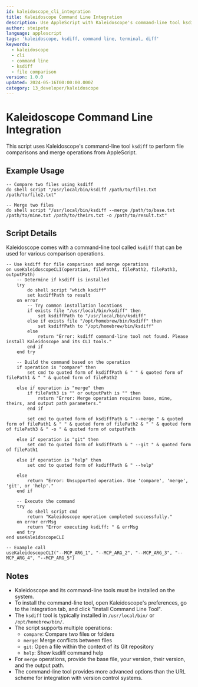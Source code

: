```yaml
---
id: kaleidoscope_cli_integration
title: Kaleidoscope Command Line Integration
description: Use AppleScript with Kaleidoscope's command-line tool ksdiff
author: steipete
language: applescript
tags: 'kaleidoscope, ksdiff, command line, terminal, diff'
keywords:
  - kaleidoscope
  - cli
  - command line
  - ksdiff
  - file comparison
version: 1.0.0
updated: 2024-05-16T00:00:00.000Z
category: 13_developer/kaleidoscope
---
```


# Kaleidoscope Command Line Integration

This script uses Kaleidoscope's command-line tool `ksdiff` to perform file comparisons and merge operations from AppleScript.

## Example Usage

```applescript
-- Compare two files using ksdiff
do shell script "/usr/local/bin/ksdiff /path/to/file1.txt /path/to/file2.txt"

-- Merge two files
do shell script "/usr/local/bin/ksdiff --merge /path/to/base.txt /path/to/mine.txt /path/to/theirs.txt -o /path/to/result.txt"
```

## Script Details

Kaleidoscope comes with a command-line tool called `ksdiff` that can be used for various comparison operations.

```applescript
-- Use ksdiff for file comparison and merge operations
on useKaleidoscopeCLI(operation, filePath1, filePath2, filePath3, outputPath)
    -- Determine if ksdiff is installed
    try
        do shell script "which ksdiff"
        set ksdiffPath to result
    on error
        -- Try common installation locations
        if exists file "/usr/local/bin/ksdiff" then
            set ksdiffPath to "/usr/local/bin/ksdiff"
        else if exists file "/opt/homebrew/bin/ksdiff" then
            set ksdiffPath to "/opt/homebrew/bin/ksdiff"
        else
            return "Error: ksdiff command-line tool not found. Please install Kaleidoscope and its CLI tools."
        end if
    end try
    
    -- Build the command based on the operation
    if operation is "compare" then
        set cmd to quoted form of ksdiffPath & " " & quoted form of filePath1 & " " & quoted form of filePath2
        
    else if operation is "merge" then
        if filePath3 is "" or outputPath is "" then
            return "Error: Merge operation requires base, mine, theirs, and output path parameters."
        end if
        
        set cmd to quoted form of ksdiffPath & " --merge " & quoted form of filePath1 & " " & quoted form of filePath2 & " " & quoted form of filePath3 & " -o " & quoted form of outputPath
        
    else if operation is "git" then
        set cmd to quoted form of ksdiffPath & " --git " & quoted form of filePath1
        
    else if operation is "help" then
        set cmd to quoted form of ksdiffPath & " --help"
        
    else
        return "Error: Unsupported operation. Use 'compare', 'merge', 'git', or 'help'."
    end if
    
    -- Execute the command
    try
        do shell script cmd
        return "Kaleidoscope operation completed successfully."
    on error errMsg
        return "Error executing ksdiff: " & errMsg
    end try
end useKaleidoscopeCLI

-- Example call
useKaleidoscopeCLI("--MCP_ARG_1", "--MCP_ARG_2", "--MCP_ARG_3", "--MCP_ARG_4", "--MCP_ARG_5")
```

## Notes

- Kaleidoscope and its command-line tools must be installed on the system.
- To install the command-line tool, open Kaleidoscope's preferences, go to the Integration tab, and click "Install Command Line Tool".
- The `ksdiff` tool is typically installed in `/usr/local/bin/` or `/opt/homebrew/bin/`.
- The script supports multiple operations:
  - `compare`: Compare two files or folders
  - `merge`: Merge conflicts between files
  - `git`: Open a file within the context of its Git repository
  - `help`: Show ksdiff command help
- For `merge` operations, provide the base file, your version, their version, and the output path.
- The command-line tool provides more advanced options than the URL scheme for integration with version control systems.
